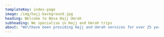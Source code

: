 ```yaml
---
templateKey: index-page
image: /img/hajj-background.jpg
heading: Welcome to Nova Hajj Umrah
subheading: We specialise in Hajj and Umrah trips
about: "We\thave been providing Hajj and Umrah services for over 25 years. This has allowed to gain valuable contacts within Makkah and Medina."
---
```


